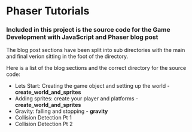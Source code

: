 # Phaser Tutorials

### Included in this project is the source code for the Game Development with JavaScript and Phaser blog post 

The blog post sections have been split into sub directories with the main and final verion sitting in the foot of the directory.

Here is a list of the blog sections and the correct directory for the source code:


+ Lets Start: Creating the game object and setting up the world - **create_world_and_sprites**
+ Adding sprites: create your player and platforms - **create_world_and_sprites**
+ Gravity: falling and stopping - **gravity**
+ Collision Detection Pt 1
+ Collision Detection Pt 2